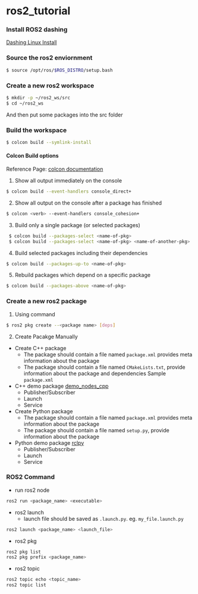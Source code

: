 # ros2_tutorial
### Install ROS2 dashing 
[Dashing Linux Install](https://index.ros.org/doc/ros2/Installation/Dashing/Linux-Install-Debians/)

### Source the ros2 enviornment 
```bash
$ source /opt/ros/$ROS_DISTRO/setup.bash
```
### Create a new ros2 workspace
```bash
$ mkdir -p ~/ros2_ws/src
$ cd ~/ros2_ws
```
And then put some packages into the src folder 
### Build the workspace
```bash
$ colcon build --symlink-install
```
#### Colcon Build options 
Reference Page: [colcon documentation](https://buildmedia.readthedocs.org/media/pdf/colcon/latest/colcon.pdf)
 1. Show all output immediately on the console
 ```bash 
 $ colcon build --event-handlers console_direct+
 ```
 2. Show all output on the console after a package has finished
 ```bash
 $ colcon <verb> --event-handlers console_cohesion+
 ```
 3. Build only a single package (or selected packages)
 ```bash
  $ colcon build --packages-select <name-of-pkg>
  $ colcon build --packages-select <name-of-pkg> <name-of-another-pkg>
 ```
 4. Build selected packages including their dependencies
 ```bash
 $ colcon build --packages-up-to <name-of-pkg>
 ```
 5. Rebuild packages which depend on a specific package
 ```bash
 $ colcon build --packages-above <name-of-pkg>
  ```
 ### Create a new ros2 package
 1. Using command 
 ```bash 
 $ ros2 pkg create --<package name> [deps]
 ```
 2. Create Pacakge Manually
* Create C++ package
    * The package should contain a file named ``package.xml`` provides meta information about the package
    * The package should contain a file named ``CMakeLists.txt``, provide information about the package and dependencies
    Sample ``package.xml``
* C++ demo package [demo_nodes_cpp](https://github.com/ros2/demos/tree/dashing/demo_nodes_cpp)
    * Publisher/Subscriber
    * Launch 
    * Service 
* Create Python package
    * The package should contain a file named ``package.xml`` provides meta information about the package
    * The package should contain a file named ``setup.py``, provide information about the package
* Python demo package [rclpy](https://github.com/ros2/examples/tree/dashing/rclpy)
    * Publisher/Subscriber
    * Launch 
    * Service 

### ROS2 Command
* run ros2 node 
```bash
ros2 run <package_name> <executable>
```
* ros2 launch
  * launch file should be saved as `.launch.py`. eg. `my_file.launch.py`
```bash 
ros2 launch <package_name> <launch_file>
```
* ros2 pkg 
```bash
ros2 pkg list
ros2 pkg prefix <package_name>
```
* ros2 topic
```bash
ros2 topic echo <topic_name>
ros2 topic list
```
 
